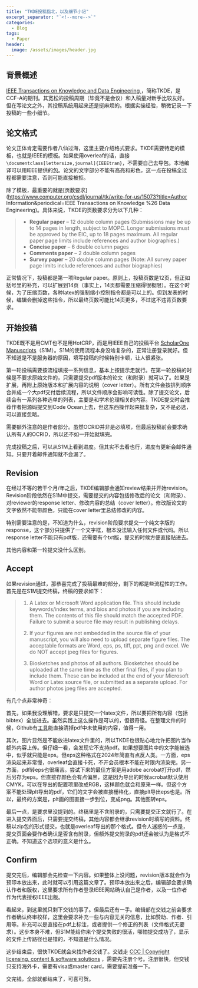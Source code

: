 ```yaml
---
title: "TKDE投稿指北，以及细节小记"
excerpt_separator: "`<!--more-->`"
categories:
  - Blog
tags:
  - Paper
header:
  image: /assets/images/header.jpg
---
```



## 背景概述

[IEEE Transactions on Knowledge and Data Engineering ](https://ieeexplore.ieee.org/xpl/RecentIssue.jsp?punumber=69)，简称TKDE，是CCF-A的期刊。其宽松的投稿周期（毕竟不是会议）和入稿量对新手比较友好。但在写论文之外，其投稿系统用起来还是挺麻烦的。根据实操经验，稍微记录一下投稿的一些小细节。

## 论文格式

论文正体肯定需要作者八仙过海，这里主要介绍格式要求。TKDE需要特定的模板，也就是IEEE的模板。如果使用overleaf的话，直接`\documentclass[lettersize,journal]{IEEEtran}`，不需要自己去导包。本地编译可以用IEEE提供的[包](https://ieeeaccess.ieee.org/wp-content/uploads/2023/03/ACCESS_latex_template_3.2023.zip)。论文的文字部分不能有高亮和彩色，这一点在投稿全过程都需要注意，否则可能直接被拒。

除了模板，最重要的就是[页数要求](https://www.computer.org/csdl/journal/tk/write-for-us/15073?title=Author Information&periodical=IEEE Transactions on Knowledge %26 Data Engineering)。具体来说，TKDE的页数要求分为以下几种：

> - **Regular paper** – 12 double column pages (Submissions may be up to 14 pages in length, subject to MOPC. Longer submissions must be approved by the EIC, up to 18 pages maximum. All regular paper page limits include references and author biographies.)
> - **Concise paper** – 6 double column pages
> - **Comments paper** – 2 double column pages
> - **Survey paper** – 20 double column pages (Note: All survey paper page limits include references and author biographies)

正常情况下，投稿都是第一项Regular paper。原则上，投稿页数是12页，但正如括号里的补充，可以扩展到14页（事实上，14页都需要压缩得很极限）。在这个时候，为了压缩页数，各种latex的强制缩小控制指令都是可以上的。但到发表的时候，编辑会删掉这些指令，所以最终页数可能比14页更多，不过这不违背页数要求。

## 开始投稿

TKDE既不是用CMT也不是用HotCRP，而是用IEEE自己的投稿平台 [ScholarOne Manuscripts](https://mc.manuscriptcentral.com/tkde-cs)（S1M）。S1M的使用流程本身没啥复杂的，正常注册登录就好。但不知道是不是服务器的原因，填写投稿的时候特别卡顿，让人很紧张。

第一轮投稿需要按流程填报一系列信息，基本上按提示走就行。在第一轮投稿的时候是不要求原始文件的，只需要提交pdf版本的论文（和附录）就可以了。如果是扩展，再附上原始版本和扩展内容的说明（cover letter）。所有文件会按排列顺序合并成一个大pdf交付后续流程，所以文件顺序会影响可读性。除了提交论文，后续会有一系列各种选单的列表，主要是和学术伦理相关的内容。TKDE提交时会推荐作者把源码提交到Code Ocean上去，但这东西操作起来挺复杂，又不是必选，可以直接忽略。

需要额外注意的是作者部分。虽然OCRID并非是必填项，但最后投稿前会要求确认所有人的OCRID，所以还不如一开始就填完。

完成投稿之后，可以从S1M上看到进度。但其实不去看也行，进度有更新会邮件通知。只要开着邮件通知就不会漏了。

## Revision

在经过不等的若干个月/年之后，TKDE编辑部会通知review结果并开始revision。Revision阶段依然在S1M中提交，需要提交的内容包括修改后的论文（和附录）、对reviewer的response letter、修改内容的总结（cover letter）。修改版论文的文字依然不能带颜色，只能在cover letter里总结修改的内容。

特别需要注意的是，不知道为什么，revision阶段要求提交一个纯文字版的response，这个部分只提供了一个文字框，根本没法输入任何文件或代码。所以response letter不能只有pdf版，还需要有个txt版，提交的时候方便直接贴进去。

其他内容和第一轮提交没什么区别。

## Accept

如果revision通过，那恭喜完成了投稿最难的部分，剩下的都是些流程性的工作。首先是在S1M提交终稿，终稿的要求如下：

>  1) A Latex or Microsoft Word application file. This should include keywords/index terms, and bios and photos if you are including them. The contents of this file should match the accepted PDF.  Failure to submit a source file may result in publishing delays.
>
> 2) If your figures are not embedded in the source file of your manuscript, you will also need to upload separate figure files. The acceptable formats are Word, eps, ps, tiff, ppt, png and excel. We do NOT accept jpeg files for figures.
>
> 3) Biosketches and photos of all authors.  Biosketches should be uploaded at the same time as the other final files, if you plan to include them. These can be included at the end of your Microsoft Word or Latex source file, or submitted as a separate upload. For author photos jpeg files are accepted. 

有几个点非常神奇：

首先，如果我没理解错，要求是只提交一个latex文件，所以要把所有内容（包括bibtex）全加进去。虽然实践上这么操作是可以的，但很奇怪。在整理文件的时候，Github有[工具](https://github.com/google-research/arxiv-latex-cleaner)能直接清掉pdf中未使用的内容，值得一用。

其次，图片显然是不能放进latex文件里的，所以TKDE也很贴心地允许把图片当作额外内容上传。但仔细一看，会发现它不支持pdf。如果想要图片中的文字能被选中，似乎就只能是eps。但eps这种格式在2024年简直有点反人类。一方面，eps渲染起来非常慢，overleaf会直接卡死，不开会员根本不能在时限内渲染完。另一方面，pdf转eps也很痛苦。尝试下来的最佳方案是用adobe acrobat打开pdf，然后另存为eps。但直接存颜色会有点偏黑，这是因为导出的时候acrobat默认使用CMYK，可以在导出的配置项里改成RGB，这样颜色就会和原来一样。但这个方案不能处理plt导出的pdf，它们的文字会被直接栅格化，直接plt导出eps也是。所以，最终的方案是，plt画的图直接一步到位，变成png。其他图转eps。

最后一点，是要求里没提到的。终稿里是不含附录的，只需要提交正文就行了。在进入提交界面后，只需要提交终稿，其他内容都会继承revision时填写的资料。终稿以zip包的形式提交，也就是overleaf导出的那个格式。但令人迷惑的一点是，提交页面会要作者确认是否含有附录，但额外提交附录的pdf还会被认为是格式不正确。不知道这个选项的意义是什么。

## Confirm

提交完后，编辑部会先检查一下内容。如果整体上没问题，revision版本就会作为预印本放出来，此时就可以引用这篇文章了。预印本放出来之后，编辑部会要求确认作者和版权，这里要求所有作者登录IEEE网站确认自己是作者，以及一位作者作为代表授权IEEE出版。

看起来，到这里就只剩下交钱的事了。但最后还有一手。编辑部在交钱之前会要求作者确认终审校样，这里会要求补充一些与内容无关的信息，比如赞助、作者、引用等。补充可以是直接在pdf上标注，或者提供一个修正的列表（文件格式无要求）。这步本身不难，但S1M能给你来个提交失败的很活，哪怕提交成功了，显示的文件上传路径也是错的，不知道是什么情况。

这步结束后，很快TKDE就会来找作者交钱了。交钱走 [CCC | Copyright licensing, content & software solutions](https://www.copyright.com/) ，需要先注册个号。注册很快，但交钱只支持海外卡，需要有visa或master card，需要提前准备一下。

交完钱，全部就都结束了，可喜可贺。